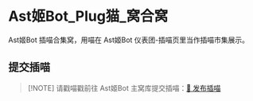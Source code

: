 # Ast姬Bot\_Plug猫\_窝合窝

Ast姬Bot 插喵合集窝，用喵在 Ast姬Bot 仪表团-插喵页里当作插喵市集展示。

## 提交插喵

> \[!NOTE]
> 请戳喵戳前往 Ast姬Bot 主窝库提交插喵：[🥳 发布插喵](https://github.com/Soulter/AstrBot/issues/new?template=PLUGIN_PUBLISH.yml)
